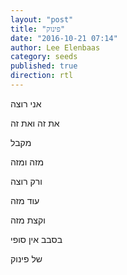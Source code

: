 ```yaml
---
layout: "post"
title: "פינוק"
date: "2016-10-21 07:14"
author: Lee Elenbaas
category: seeds
published: true
direction: rtl
---
```

אני רוצה

את זה ואת זה

מקבל

מזה ומזה

ורק רוצה

עוד מזה

וקצת מזה

בסבב אין סופי

של פינוק
